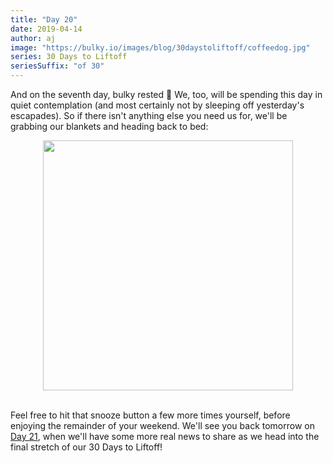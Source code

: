 ```yaml
---
title: "Day 20"
date: 2019-04-14
author: aj
image: "https://bulky.io/images/blog/30daystoliftoff/coffeedog.jpg"
series: 30 Days to Liftoff
seriesSuffix: "of 30"
---
```


And on the seventh day, bulky rested :angel: We, too, will be spending this day in quiet contemplation (and most certainly not by sleeping off yesterday's escapades). So if there isn't anything else you need us for, we'll be grabbing our blankets and heading back to bed:

<!--more-->

<center><img width="400"  src="https://media.giphy.com/media/xC5LOq3LMQmqs/giphy.gif"><br/><br/></center>

Feel free to hit that snooze button a few more times yourself, before enjoying the remainder of your weekend. We'll see you back tomorrow on [Day 21](/blog/2019/04/liftoff-21/), when we'll have some more real news to share as we head into the final stretch of our 30 Days to Liftoff!
